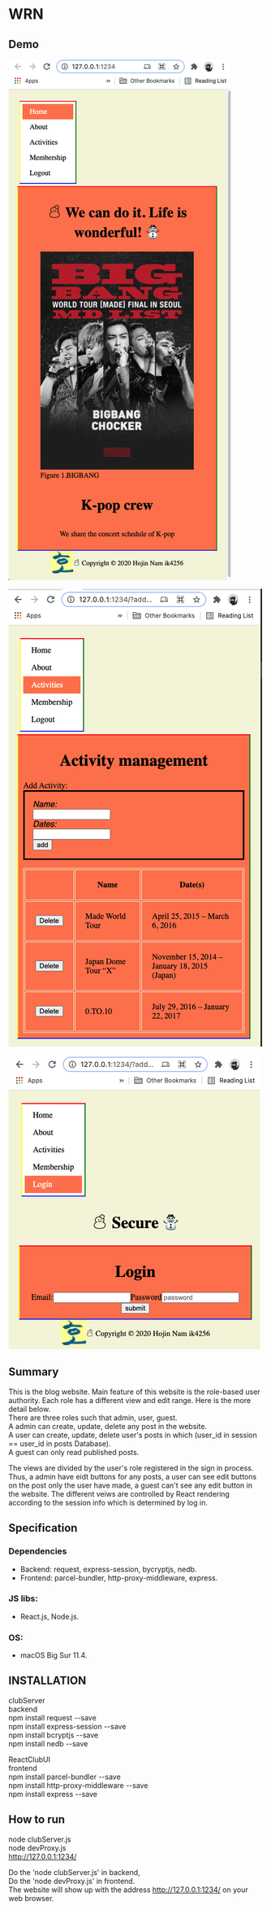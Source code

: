 # WRN
## Demo
![main](/images/main.png "This is a main page.")

![edit](/images/edit.png "This is a edit page.")

![login](/images/login.png "This is a login page.")

## Summary
This is the blog website. 
Main feature of this website is the role-based user authority. Each role has a different view and edit range. Here is the more detail below.  
There are three roles such that admin, user, guest.  
A admin can create, update, delete any post in the website.   
A user can create, update, delete user's posts in which (user_id in session == user_id in posts Database).  
A guest can only read published posts.  

The views are divided by the user's role registered in the sign in process.   
Thus, a admin have eidt buttons for any posts, a user can see edit buttons on the post only the user have made, a guest can't see any edit button in the website. The different veiws are controlled by React rendering according to the session info which is determined by log in.

## Specification
### Dependencies
- Backend: request, express-session, bycryptjs, nedb. <br>
- Frontend: parcel-bundler, http-proxy-middleware, express.

### JS libs:
- React.js, Node.js.

### OS: 
- macOS Big Sur 11.4.

## INSTALLATION
clubServer <br>
    backend<br>
npm install request --save   
npm install express-session --save  
npm install bcryptjs --save  
npm install nedb --save  

ReactClubUI<br>
    frontend<br> 
npm install parcel-bundler --save  
npm install http-proxy-middleware --save  
npm install express --save  

## How to run
node clubServer.js  
node devProxy.js   
http://127.0.0.1:1234/

Do the 'node clubServer.js' in backend, <br>
Do the 'node devProxy.js' in frontend. <br>
The website will show up with the address http://127.0.0.1:1234/ on your web browser.

